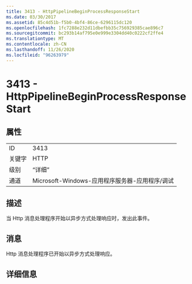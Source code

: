 ```yaml
---
title: 3413 - HttpPipelineBeginProcessResponseStart
ms.date: 03/30/2017
ms.assetid: 85c4d51b-f5b0-4bf4-86ce-6296115dc120
ms.openlocfilehash: 1fc7288e232d11dbefbb35c756929385cae896c7
ms.sourcegitcommit: bc293b14af795e0e999e3304dd40c0222cf2ffe4
ms.translationtype: MT
ms.contentlocale: zh-CN
ms.lasthandoff: 11/26/2020
ms.locfileid: "96263979"
---
```

# <a name="3413---httppipelinebeginprocessresponsestart"></a>3413 - HttpPipelineBeginProcessResponseStart

## <a name="properties"></a>属性  
  
|||  
|-|-|  
|ID|3413|  
|关键字|HTTP|  
|级别|“详细”|  
|通道|Microsoft-Windows-应用程序服务器-应用程序/调试|  
  
## <a name="description"></a>描述  

 当 Http 消息处理程序开始以异步方式处理响应时，发出此事件。  
  
## <a name="message"></a>消息  

 Http 消息处理程序已开始以异步方式处理响应。  
  
## <a name="details"></a>详细信息
